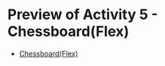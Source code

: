<h1>Preview of Activity 5 - Chessboard(Flex)</h1>
  <ul>
    <li>
      <a href="">Chessboard(Flex)</a>
    </li>
  </ul>